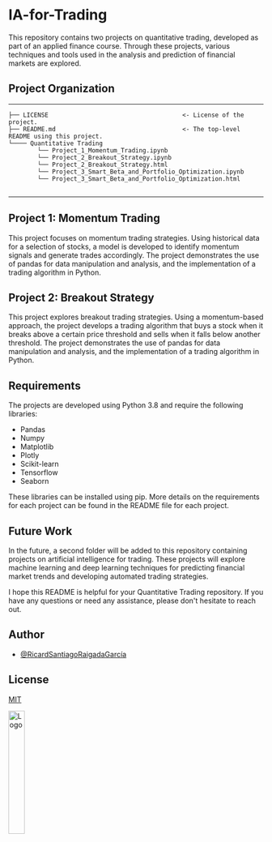 # IA-for-Trading

This repository contains two projects on quantitative trading, developed as part of an applied finance course. Through these projects, various techniques and tools used in the analysis and prediction of financial markets are explored.


## Project Organization
------------

    ├── LICENSE                                     <- License of the project.
    ├── README.md                                   <- The top-level README using this project.
    └──── Quantitative Trading                
            └── Project_1_Momentum_Trading.ipynb
            └── Project_2_Breakout_Strategy.ipynb
            └── Project_2_Breakout_Strategy.html
            └── Project_3_Smart_Beta_and_Portfolio_Optimization.ipynb
            └── Project_3_Smart_Beta_and_Portfolio_Optimization.html
          

--------
## Project 1: Momentum Trading

This project focuses on momentum trading strategies. Using historical data for a selection of stocks, a model is developed to identify momentum signals and generate trades accordingly. The project demonstrates the use of pandas for data manipulation and analysis, and the implementation of a trading algorithm in Python.
## Project 2: Breakout Strategy

This project explores breakout trading strategies. Using a momentum-based approach, the project develops a trading algorithm that buys a stock when it breaks above a certain price threshold and sells when it falls below another threshold. The project demonstrates the use of pandas for data manipulation and analysis, and the implementation of a trading algorithm in Python.
## Requirements

The projects are developed using Python 3.8 and require the following libraries:

- Pandas
- Numpy
- Matplotlib
- Plotly
- Scikit-learn
- Tensorflow
- Seaborn

These libraries can be installed using pip. More details on the requirements for each project can be found in the README file for each project.
## Future Work

In the future, a second folder will be added to this repository containing projects on artificial intelligence for trading. These projects will explore machine learning and deep learning techniques for predicting financial market trends and developing automated trading strategies.

I hope this README is helpful for your Quantitative Trading repository. If you have any questions or need any assistance, please don't hesitate to reach out.
## Author

- [@RicardSantiagoRaigadaGarcía](https://www.thedatascientist.digital/)




## License

[MIT](https://choosealicense.com/licenses/mit/)


<img src="https://thedatascientist.digital/img/logo.png" alt="Logo" width="25%">



